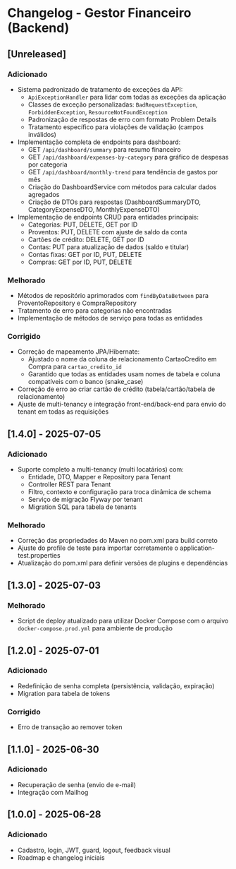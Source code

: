 # Changelog - Gestor Financeiro (Backend)

## [Unreleased]

### Adicionado

- Sistema padronizado de tratamento de exceções da API:
  - `ApiExceptionHandler` para lidar com todas as exceções da aplicação
  - Classes de exceção personalizadas: `BadRequestException`, `ForbiddenException`, `ResourceNotFoundException`
  - Padronização de respostas de erro com formato Problem Details
  - Tratamento específico para violações de validação (campos inválidos)
- Implementação completa de endpoints para dashboard:
  - GET `/api/dashboard/summary` para resumo financeiro
  - GET `/api/dashboard/expenses-by-category` para gráfico de despesas por categoria
  - GET `/api/dashboard/monthly-trend` para tendência de gastos por mês
  - Criação do DashboardService com métodos para calcular dados agregados
  - Criação de DTOs para respostas (DashboardSummaryDTO, CategoryExpenseDTO, MonthlyExpenseDTO)
- Implementação de endpoints CRUD para entidades principais:
  - Categorias: PUT, DELETE, GET por ID
  - Proventos: PUT, DELETE com ajuste de saldo da conta
  - Cartões de crédito: DELETE, GET por ID
  - Contas: PUT para atualização de dados (saldo e titular)
  - Contas fixas: GET por ID, PUT, DELETE
  - Compras: GET por ID, PUT, DELETE

### Melhorado

- Métodos de repositório aprimorados com `findByDataBetween` para ProventoRepository e CompraRepository
- Tratamento de erro para categorias não encontradas
- Implementação de métodos de serviço para todas as entidades

### Corrigido

- Correção de mapeamento JPA/Hibernate:
  - Ajustado o nome da coluna de relacionamento CartaoCredito em Compra para `cartao_credito_id`
  - Garantido que todas as entidades usam nomes de tabela e coluna compatíveis com o banco (snake_case)
- Correção de erro ao criar cartão de crédito (tabela/cartão/tabela de relacionamento)
- Ajuste de multi-tenancy e integração front-end/back-end para envio do tenant em todas as requisições

## [1.4.0] - 2025-07-05

### Adicionado

- Suporte completo a multi-tenancy (multi locatários) com:
  - Entidade, DTO, Mapper e Repository para Tenant
  - Controller REST para Tenant
  - Filtro, contexto e configuração para troca dinâmica de schema
  - Serviço de migração Flyway por tenant
  - Migration SQL para tabela de tenants

### Melhorado

- Correção das propriedades do Maven no pom.xml para build correto
- Ajuste do profile de teste para importar corretamente o application-test.properties
- Atualização do pom.xml para definir versões de plugins e dependências

## [1.3.0] - 2025-07-03

### Melhorado

- Script de deploy atualizado para utilizar Docker Compose com o arquivo `docker-compose.prod.yml` para ambiente de produção

## [1.2.0] - 2025-07-01

### Adicionado

- Redefinição de senha completa (persistência, validação, expiração)
- Migration para tabela de tokens

### Corrigido

- Erro de transação ao remover token

## [1.1.0] - 2025-06-30

### Adicionado

- Recuperação de senha (envio de e-mail)
- Integração com Mailhog

## [1.0.0] - 2025-06-28

### Adicionado

- Cadastro, login, JWT, guard, logout, feedback visual
- Roadmap e changelog iniciais
